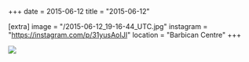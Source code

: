 +++
date = 2015-06-12
title = "2015-06-12"

[extra]
image = "/2015-06-12_19-16-44_UTC.jpg"
instagram = "https://instagram.com/p/31yusAoIJI"
location = "Barbican Centre"
+++

<img src="/2015-06-12_19-16-44_UTC.jpg" />
